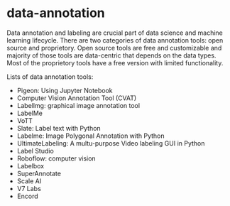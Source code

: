 # data-annotation

Data annotation and labeling are crucial part of data science and machine learning lifecycle. There are two categories of data annotation tools: open source and proprietory. Open source tools are free and customizable and majority of those tools are data-centric that depends on the data types. Most of the proprietory tools have a free version with limited functionality.

Lists of data annotation tools:
- Pigeon: Using Jupyter Notebook
- Computer Vision Annotation Tool (CVAT)
- Labellmg: graphical image annotation tool
- LabelMe
- VoTT
- Slate: Label text with Python 
- Labelme: Image Polygonal Annotation with Python
- UltimateLabeling: A multu-purpose Video labeling GUI in Python
- Label Studio
- Roboflow: computer vision
- Labelbox
- SuperAnnotate
- Scale AI
- V7 Labs
- Encord
